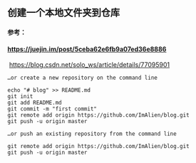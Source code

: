 ## 创建一个本地文件夹到仓库

#### 参考：

#### https://juejin.im/post/5ceba62e6fb9a07ed36e8886

​	https://blog.csdn.net/solo_ws/article/details/77095901

```
…or create a new repository on the command line

echo "# blog" >> README.md
git init
git add README.md
git commit -m "first commit"
git remote add origin https://github.com/ImAlien/blog.git
git push -u origin master

…or push an existing repository from the command line

git remote add origin https://github.com/ImAlien/blog.git
git push -u origin master
```

